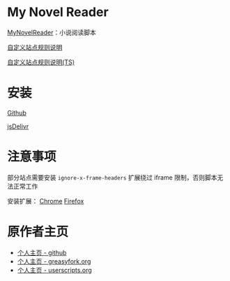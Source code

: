# My Novel Reader

[MyNovelReader](scripts/MyNovelReader.user.js)：小说阅读脚本

[自定义站点规则说明][siteExample]

[自定义站点规则说明(TS)][siteExampleTs]

# 安装

[Github][install_github]

[jsDelivr][install_jsdelivr]

# 注意事项

部分站点需要安装 `ignore-x-frame-headers` 扩展绕过 iframe 限制，否则脚本无法正常工作

安装扩展：
[Chrome][ignore-x-frame-options-chrome]
[Firefox][ignore-x-frame-options-firefox]

# 原作者主页

- [个人主页 - github][ywzhaiqi_github]
- [个人主页 - greasyfork.org][ywzhaiqi_greasyfork]
- [个人主页 - userscripts.org][ywzhaiqi_userscripts]

[ywzhaiqi_github]: https://github.com/ywzhaiqi/userscript
[ywzhaiqi_greasyfork]: https://greasyfork.org/users/145-ywzhaiqi
[ywzhaiqi_userscripts]: http://userscripts.org/users/138842/scripts
[install_github]: https://github.com/821938089/MyNovelReader/raw/master/scripts/MyNovelReader.user.js
[install_jsdelivr]: https://cdn.jsdelivr.net/gh/821938089/MyNovelReader@master/scripts/MyNovelReader.user.js
[siteExample]: /src/MyNovelReader/rule/siteExample.js
[siteExampleTs]: /src/MyNovelReader/rule/siteExample.ts
[ignore-x-frame-options-chrome]: https://chromewebstore.google.com/detail/ignore-x-frame-headers/ohgdnhkppgeemnmjebhedjneajcedppf
[ignore-x-frame-options-firefox]: https://addons.mozilla.org/firefox/addon/ignore-x-frame-options-header/

